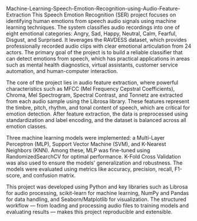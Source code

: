 Machine-Learning-Speech-Emotion-Recognition-using-Audio-Feature-Extraction
This Speech Emotion Recognition (SER) project focuses on identifying human emotions from speech audio signals using machine learning techniques. The system classifies audio recordings into one of eight emotional categories: Angry, Sad, Happy, Neutral, Calm, Fearful, Disgust, and Surprised. It leverages the RAVDESS dataset, which provides professionally recorded audio clips with clear emotional articulation from 24 actors. The primary goal of the project is to build a reliable classifier that can detect emotions from speech, which has practical applications in areas such as mental health diagnostics, virtual assistants, customer service automation, and human-computer interaction.

The core of the project lies in audio feature extraction, where powerful characteristics such as MFCC (Mel Frequency Cepstral Coefficients), Chroma, Mel Spectrogram, Spectral Contrast, and Tonnetz are extracted from each audio sample using the Librosa library. These features represent the timbre, pitch, rhythm, and tonal content of speech, which are critical for emotion detection. After feature extraction, the data is preprocessed using standardization and label encoding, and the dataset is balanced across all emotion classes.

Three machine learning models were implemented: a Multi-Layer Perceptron (MLP), Support Vector Machine (SVM), and K-Nearest Neighbors (KNN). Among these, MLP was fine-tuned using RandomizedSearchCV for optimal performance. K-Fold Cross Validation was also used to ensure the models' generalization and robustness. The models were evaluated using metrics like accuracy, precision, recall, F1-score, and confusion matrix. 

This project was developed using Python and key libraries such as Librosa for audio processing, scikit-learn for machine learning, NumPy and Pandas for data handling, and Seaborn/Matplotlib for visualization. 
The structured workflow — from loading and processing audio files to training models and evaluating results — makes this project reproducible and extensible. 


